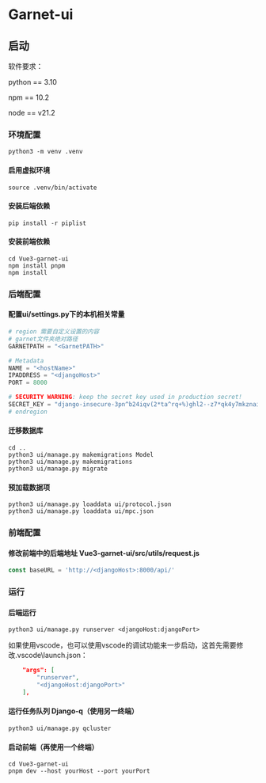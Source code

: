 # Garnet-ui

## 启动

软件要求：

python == 3.10

npm == 10.2

node == v21.2

### 环境配置

```shell
python3 -m venv .venv
```

#### 启用虚拟环境

```shell
source .venv/bin/activate
```

#### 安装后端依赖

```shell
pip install -r piplist
```

#### 安装前端依赖

```shell
cd Vue3-garnet-ui
npm install pnpm
npm install
```

### 后端配置

#### 配置ui/settings.py下的本机相关常量

```python
# region 需要自定义设置的内容
# garnet文件夹绝对路径
GARNETPATH = "<GarnetPATH>"

# Metadata
NAME = "<hostName>"
IPADDRESS = "<djangoHost>"
PORT = 8000

# SECURITY WARNING: keep the secret key used in production secret!
SECRET_KEY = "django-insecure-3pn^b24iqv(2*ta^rq+%)ghl2--z7*qk4y7mkznai16_jx&@c8"
# endregion
```

#### 迁移数据库

```shell
cd ..
python3 ui/manage.py makemigrations Model
python3 ui/manage.py makemigrations
python3 ui/manage.py migrate
```

#### 预加载数据项

```shell
python3 ui/manage.py loaddata ui/protocol.json
python3 ui/manage.py loaddata ui/mpc.json
```

### 前端配置

#### 修改前端中的后端地址 Vue3-garnet-ui/src/utils/request.js

```javascript
const baseURL = 'http://<djangoHost>:8000/api/'
```

### 运行

#### 后端运行

```shell
python3 ui/manage.py runserver <djangoHost:djangoPort>
```

如果使用vscode，也可以使用vscode的调试功能来一步启动，这首先需要修改.vscode\launch.json：

```json
    "args": [
        "runserver",
        "<djangoHost:djangoPort>"
    ],
```

#### 运行任务队列 Django-q（使用另一终端）

```shell
python3 ui/manage.py qcluster
```

#### 启动前端（再使用一个终端）

```shell
cd Vue3-garnet-ui
pnpm dev --host yourHost --port yourPort
```
